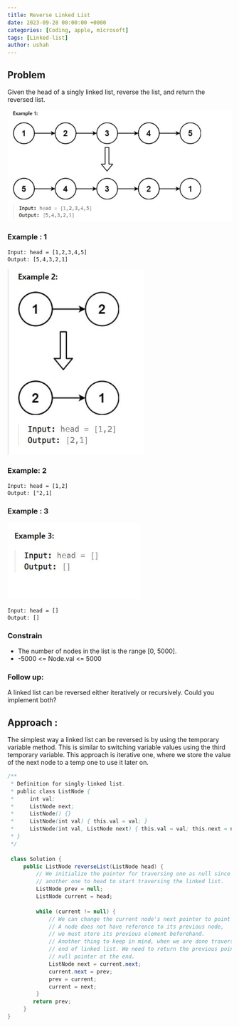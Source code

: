 ```yaml
---
title: Reverse Linked List
date: 2023-09-28 00:00:00 +0000
categories: [Coding, apple, microsoft]
tags: [Linked-list]
author: ushah
---
```


## Problem
Given the head of a singly linked list, reverse the list, and return the reversed list.

![reverseLinkedList_1.JPG](/assets/img/reverseLinkedList_1.JPG)
### Example : 1
```textmate
Input: head = [1,2,3,4,5]
Output: [5,4,3,2,1]
```

![reverseLinkedList_1.JPG](/assets/img/reverseLinkedList_2.JPG)
### Example: 2
```textmate
Input: head = [1,2]
Output: ["2,1]
```
### Example : 3
![reverseLinkedList_3.JPG](/assets/img/reverseLinkedList_3.JPG)
```textmate
Input: head = []
Output: []
```


### Constrain
* The number of nodes in the list is the range [0, 5000].
* -5000 <= Node.val <= 5000

### Follow up: 
A linked list can be reversed either iteratively or recursively. Could you implement both?

## Approach :

The simplest way a linked list can be reversed is by using the temporary variable method. This is similar to switching 
variable values using the third temporary variable. This approach is iterative one, where we store the value of the next
node to a temp one to use it later on.



```java
/**
 * Definition for singly-linked list.
 * public class ListNode {
 *     int val;
 *     ListNode next;
 *     ListNode() {}
 *     ListNode(int val) { this.val = val; }
 *     ListNode(int val, ListNode next) { this.val = val; this.next = next; }
 * }
 */

 class Solution {
     public ListNode reverseList(ListNode head) {
         // We initialize the pointer for traversing one as null since it's empty 
         // another one to head to start traversing the linked list.
         ListNode prev = null;
         ListNode current = head;

         while (current != null) {
             // We can change the current node's next pointer to point to its previous element.
             // A node does not have reference to its previous node,
             // we must store its previous element beforehand.
             // Another thing to keep in mind, when we are done traversing and reach to the 
             // end of linked list. We need to return the previous pointer since current pointer is replaced with
             // null pointer at the end.
             ListNode next = current.next;
             current.next = prev;
             prev = current;
             current = next;
         }
        return prev;
     }
}
```

